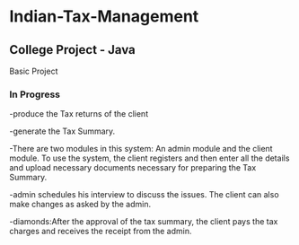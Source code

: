 # Indian-Tax-Management

## College Project - Java 

Basic Project 

### In Progress ###
-produce the Tax returns of the client

-generate the Tax Summary.

-There are two modules in this system: An admin module and the client module. To use the
system, the client registers and then enter all the details and upload necessary documents necessary for
preparing the Tax Summary.

-admin schedules his interview to discuss the issues. The client can also make changes as asked by the admin.

-diamonds:After the approval of the tax summary, the client pays the tax charges and receives the receipt from the admin.
